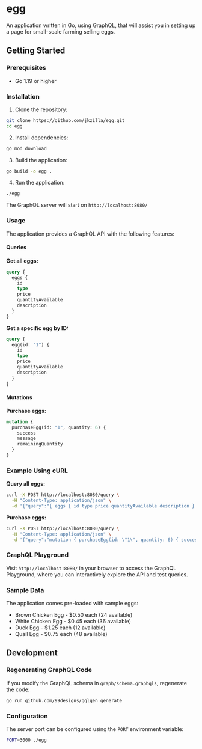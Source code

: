 # egg
An application written in Go, using GraphQL, that will assist you in setting up a page for small-scale farming selling eggs.

## Getting Started

### Prerequisites
- Go 1.19 or higher

### Installation

1. Clone the repository:
```bash
git clone https://github.com/jkzilla/egg.git
cd egg
```

2. Install dependencies:
```bash
go mod download
```

3. Build the application:
```bash
go build -o egg .
```

4. Run the application:
```bash
./egg
```

The GraphQL server will start on `http://localhost:8080/`

### Usage

The application provides a GraphQL API with the following features:

#### Queries

**Get all eggs:**
```graphql
query {
  eggs {
    id
    type
    price
    quantityAvailable
    description
  }
}
```

**Get a specific egg by ID:**
```graphql
query {
  egg(id: "1") {
    id
    type
    price
    quantityAvailable
    description
  }
}
```

#### Mutations

**Purchase eggs:**
```graphql
mutation {
  purchaseEgg(id: "1", quantity: 6) {
    success
    message
    remainingQuantity
  }
}
```

### Example Using cURL

**Query all eggs:**
```bash
curl -X POST http://localhost:8080/query \
  -H "Content-Type: application/json" \
  -d '{"query":"{ eggs { id type price quantityAvailable description } }"}'
```

**Purchase eggs:**
```bash
curl -X POST http://localhost:8080/query \
  -H "Content-Type: application/json" \
  -d '{"query":"mutation { purchaseEgg(id: \"1\", quantity: 6) { success message remainingQuantity } }"}'
```

### GraphQL Playground

Visit `http://localhost:8080/` in your browser to access the GraphQL Playground, where you can interactively explore the API and test queries.

### Sample Data

The application comes pre-loaded with sample eggs:
- Brown Chicken Egg - $0.50 each (24 available)
- White Chicken Egg - $0.45 each (36 available)
- Duck Egg - $1.25 each (12 available)
- Quail Egg - $0.75 each (48 available)

## Development

### Regenerating GraphQL Code

If you modify the GraphQL schema in `graph/schema.graphqls`, regenerate the code:

```bash
go run github.com/99designs/gqlgen generate
```

### Configuration

The server port can be configured using the `PORT` environment variable:

```bash
PORT=3000 ./egg
```
